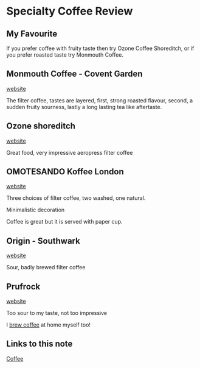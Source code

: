 # Specialty Coffee Review

## My Favourite

If you prefer coffee with fruity taste then try Ozone Coffee Shoreditch,
or if you prefer roasted taste try Monmouth Coffee.

## Monmouth Coffee - Covent Garden

[website](https://www.monmouthcoffee.co.uk/shops/)

The filter coffee, tastes are layered, first, strong roasted flavour, second, a sudden fruity sourness, lastly a long lasting tea like aftertaste.

## Ozone shoreditch

[website](https://ozonecoffee.co.uk/pages/eateries)

Great food, very impressive aeropress filter coffee

## OMOTESANDO Koffee London

[website](http://ooo-koffee.com/london.html)

Three choices of filter coffee, two washed, one natural.

Minimalistic decoration

Coffee is great but it is served with paper cup.

## Origin - Southwark

[website](https://www.origincoffee.co.uk/pages/london)

Sour, badly brewed filter coffee

## Prufrock

[website](https://prufrockcoffee.com/)

Too sour to my taste, not too impressive

I [brew coffee](coffee-recipe.md) at home myself too!

## Links to this note

[Coffee](index-coffee.md)

